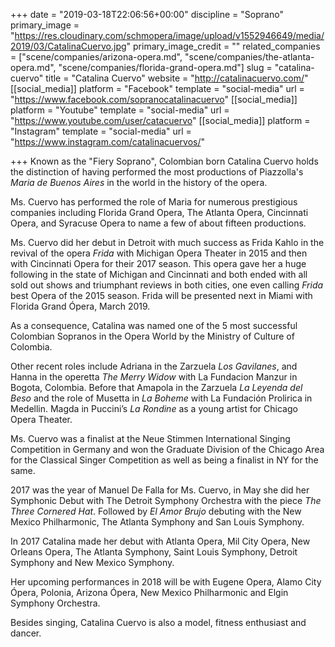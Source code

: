 +++
date = "2019-03-18T22:06:56+00:00"
discipline = "Soprano"
primary_image = "https://res.cloudinary.com/schmopera/image/upload/v1552946649/media/2019/03/CatalinaCuervo.jpg"
primary_image_credit = ""
related_companies = ["scene/companies/arizona-opera.md", "scene/companies/the-atlanta-opera.md", "scene/companies/florida-grand-opera.md"]
slug = "catalina-cuervo"
title = "Catalina Cuervo"
website = "http://catalinacuervo.com/"
[[social_media]]
platform = "Facebook"
template = "social-media"
url = "https://www.facebook.com/sopranocatalinacuervo"
[[social_media]]
platform = "Youtube"
template = "social-media"
url = "https://www.youtube.com/user/catacuervo"
[[social_media]]
platform = "Instagram"
template = "social-media"
url = "https://www.instagram.com/catalinacuervos/"

+++
Known as the "Fiery Soprano", Colombian born Catalina Cuervo holds the distinction of having performed the most productions of Piazzolla's _Maria de Buenos Aires_ in the world in the history of the opera.

Ms. Cuervo has performed the role of Maria for numerous prestigious companies including Florida Grand Opera, The Atlanta Opera, Cincinnati Opera, and Syracuse Opera to name a few of about fifteen productions.

Ms. Cuervo did her debut in Detroit with much success as Frida Kahlo in the revival of the opera _Frida_ with Michigan Opera Theater in 2015 and then with Cincinnati Opera for their 2017 season. This opera gave her a huge following in the state of Michigan and Cincinnati and both ended with all sold out shows and triumphant reviews in both cities, one even calling _Frida_ best Opera of the 2015 season. Frida will be presented next in Miami with Florida Grand Ópera, March 2019.

As a consequence, Catalina was named one of the 5 most successful Colombian Sopranos in the Opera World by the Ministry of Culture of Colombia.

Other recent roles include Adriana in the Zarzuela _Los Gavilanes_, and Hanna in the operetta _The Merry Widow_ with La Fundacion Manzur in Bogota, Colombia. Before that Amapola in the Zarzuela _La Leyenda del Beso_ and the role of Musetta in _La Boheme_ with La Fundación Prolirica in Medellin. Magda in Puccini’s _La Rondine_ as a young artist for Chicago Opera Theater.

Ms. Cuervo was a finalist at the Neue Stimmen International Singing Competition in Germany and won the Graduate Division of the Chicago Area for the Classical Singer Competition as well as being a finalist in NY for the same.

2017 was the year of Manuel De Falla for Ms. Cuervo, in May she did her Symphonic Debut with The Detroit Symphony Orchestra with the piece _The Three Cornered Hat_. Followed by _El Amor Brujo_ debuting with the New Mexico Philharmonic, The Atlanta Symphony and San Louis Symphony.

In 2017 Catalina made her debut with Atlanta Opera, Mil City Opera, New Orleans Opera, The Atlanta Symphony, Saint Louis Symphony, Detroit Symphony and New Mexico Symphony.

Her upcoming performances in 2018 will be with Eugene Opera, Alamo City Ópera, Polonia, Arizona Ópera, New Mexico Philharmonic and Elgin Symphony Orchestra.

Besides singing, Catalina Cuervo is also a model, fitness enthusiast and dancer.